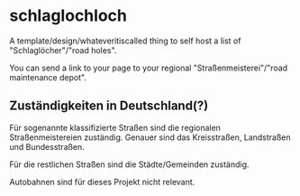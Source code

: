 # schlaglochloch
A template/design/whateveritiscalled thing to self host a list of "Schlaglöcher"/"road holes".

You can send a link to your page to your regional "Straßenmeisterei"/"road maintenance depot".

## Zuständigkeiten in Deutschland(?)
Für sogenannte klassifizierte Straßen sind die regionalen Straßenmeistereien zuständig. Genauer sind das Kreisstraßen, Landstraßen und Bundesstraßen.

Für die restlichen Straßen sind die Städte/Gemeinden zuständig.

Autobahnen sind für dieses Projekt nicht relevant.
